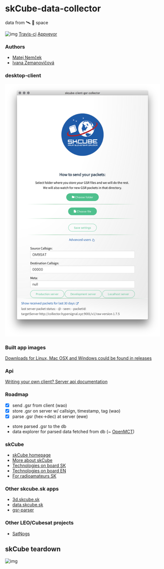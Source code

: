 # skCube-data-collector
data from 🛰 🌌 space

![img](https://travis-ci.org/yangwao/skCube-data-collector.svg?branch=master)
[Travis-ci](https://travis-ci.org/yangwao/skCube-data-collector)
[Appveyor](https://ci.appveyor.com/project/yangwao/skcube-data-collector)

### Authors
* [Matej Nemček](https://github.com/yangwao)
* [Ivana Zemanovičová](https://github.com/Ivkaa)

### desktop-client
![img](screenshot-desktop-client.png)

### Built app images
[Downloads for Linux, Mac OSX and Windows could be found in releases](https://github.com/yangwao/skCube-data-collector/releases) 

### Api
[Writing your own client? Server api documentation](server/README.md)

### Roadmap
- [x] send .gsr from client (wao)
- [x] store .gsr on server w/ callsign, timestamp, tag (wao)
- [x] parse .gsr (hex->dec) at server (ewe)
- store parsed .gsr to the db
- data explorer for parsed data fetched from db (~ [OpenMCT](https://nasa.github.io/openmct/))

### skCube
* [skCube homepage](http://www.skcube.sk/)
* [More about skCube](https://sk.wikipedia.org/wiki/SkCUBE)
* [Technologies on board SK](http://www.skcube.sk/skcube/technologie/)
* [Technologies on board EN](http://www.skcube.sk/skcube/first-slovak-satellite-skcube/)
* [For radioamateurs SK](http://www.skcube.sk/vystupy/pre-radioamaterov/)

### Other skcube.sk apps
* [3d.skcube.sk](https://3d.skcube.sk/)
* [data.skcube.sk](https://data.skcube.sk/)
* [gsr-parser](https://www.npmjs.com/package/gsr-parser)

### Other LEO/Cubesat projects
* [SatNogs](https://satnogs.org/)

## skCube teardown
![img](skCube-teardown.jpg)
